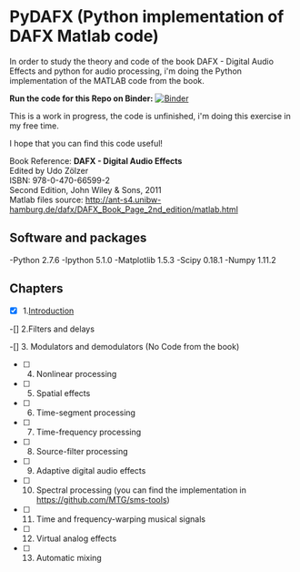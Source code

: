 PyDAFX (Python implementation of DAFX Matlab code)
========================================================== 

In order to study the theory and code of the book DAFX - Digital Audio Effects and python for audio processing,
i'm doing the Python implementation of the MATLAB code from the book.

<b>Run the code for this Repo on Binder:</b> [![Binder](http://mybinder.org/badge.svg)](http://mybinder.org:/repo/joserzapata/pydafx)

This is a work in progress, the code is unfinished,  i'm doing this exercise in my free time.

I hope that you can find this code useful!

Book Reference:
<b>DAFX - Digital Audio Effects</b> <br>
Edited by Udo Zölzer<br>
ISBN: 978-0-470-66599-2<br>
Second Edition, John Wiley & Sons, 2011<br>
Matlab files source: http://ant-s4.unibw-hamburg.de/dafx/DAFX_Book_Page_2nd_edition/matlab.html

Software and packages
---------------------
-Python 2.7.6
-Ipython 5.1.0
-Matplotlib 1.5.3
-Scipy 0.18.1
-Numpy 1.11.2

Chapters
--------
-[X] 1.[Introduction](https://github.com/JoseRZapata/PyDAFX/tree/master/01_Introduction)
 	
-[] 2.Filters and delays

-[] 3. Modulators and demodulators (No Code from the book) 
 
-[ ] 4. Nonlinear processing
 	
-[ ] 5. Spatial effects
 	
-[ ] 6. Time-segment processing

-[ ] 7. Time-frequency processing

-[ ] 8. Source-filter processing
 	
-[ ] 9. Adaptive digital audio effects
 	
-[ ] 10. Spectral processing (you can find the implementation in https://github.com/MTG/sms-tools)
 	
-[ ] 11. Time and frequency-warping musical signals
 	
-[ ] 12. Virtual analog effects

-[ ] 13. Automatic mixing
